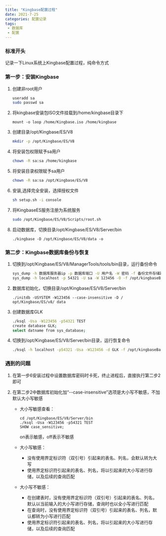 ```yaml
---
title: "Kingbase配置过程"
date: 2021-7-25
categories: 配置记录
tags:
 - 数据库
 - 配置
---
```


### 标准开头

记录一下Linux系统上Kingbase配置过程，纯命令方式
<!--more-->

### 第一步：安装Kingbase

1. 创建非root用户

   ```sh
   useradd sa
   sudo passwd sa
   ```

2. 将kingbase安装包ISO文件挂载到/home/kingbase目录下

   ```
   mount -o loop /home/Kingbase.iso /home/kingbase
   ```

3. 创建目录/opt/Kingbase/ES/V8

   ```sh
   mkdir -p /opt/Kingbase/ES/V8
   ```

4. 将安装包权限赋予sa用户

   ```sh
   chown -R sa:sa /home/kingbase
   ```

5. 将安装目录权限赋予sa用户

   ```sh
   chown -R sa:sa /opt/Kingbase/ES/V8
   ```

6. 安装,选择完全安装，选择授权文件

   ```sh
   sh setup.sh -i console
   ```

7. 将KingbaseES服务注册为系统服务

   ```sh
   sudo /opt/Kingbase/ES/V8/Scripts/root.sh
   ```

8. 启动数据库，切换目录/opt/Kingbase/ES/V8/Server/bin

   ```
   ./kingbase -D /opt/Kingbase/ES/V8/data -o
   ```

### 第二步：Kingbase数据库备份与恢复

1. 切换到/opt/Kingbase/ES/V8/ManagerTools/tools/bin目录，运行备份命令

   ```sh
   sys_dump -h 数据库服务器ip -p 数据库端口 -U 用户名 -W 密码 -f 备份文件存储路径 数据库名称
   sys_dump -h localhost -p 54321 -U sa -W 123456 -O -f /opt/kingbaseBackup/Archive_331000.dmp Archive_331000
   ```

2. 数据库初始化，切换目录/opt/Kingbase/ES/V8/Server/bin

   ```
   ./initdb -USYSTEM -W123456 --case-insensitive -D / opt/Kingbase/ES/v8/ data
   ```
   
3. 创建数据库GLK

   ```sh
   ./ksql -Usa -W123456 -p54321 TEST
   create database GLK;
   select datname from sys_database;
   ```

4. 切换到/opt/Kingbase/ES/V8/Server/bin目录，运行恢复命令

   ```sh
   ./ksql -h localhost -p54321 -Usa -W123456 -d GLK -f /opt/kingbaseBackup/GLK.dmp
   ```


### 遇到的问题

1. 在第一步6安装过程中设置数据库密码时卡死，终止进程后，直接执行第二步2即可

2. 在第二步2中数据库初始化加“--case-insensitive”选项是大小写不敏感，不加默认大小写敏感

   - 大小写敏感查看：

     ```
     cd /opt/Kingbase/ES/V8/Server/bin
     ./ksql -Usa -W123456 -p54321 TEST
     SHOW case_sensitive;
     ```

     on表示敏感，off表示不敏感

   - 大小写敏感：
     - 没有使用界定标识符（双引号）引起来的表名、列名，会默认转为大写
     - 使用界定标识符引起来的表名、列名，将以引起来的大小写进行存储，以及后续的查询匹配
   - 大小写不敏感：
     - 在创建表时，没有使用界定标识符（双引号）引起来的表名、列名，默认以当前输入的大小写进行存储，查询时也以全小写进行匹配
     - 在查询时，没有使用界定标识符（双引号）引起来的表名、列名，默认都转为小写进行匹配
     - 使用界定标识符引起来的表名、列名，将以引起来的大小写进行存储，以及后续的查询匹配